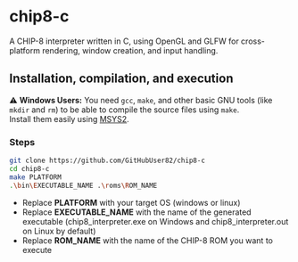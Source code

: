# chip8-c

A CHIP-8 interpreter written in C, using OpenGL and GLFW for cross-platform rendering, window creation, and input handling.

## Installation, compilation, and execution

⚠️ **Windows Users:** You need `gcc`, `make`, and other basic GNU tools (like `mkdir` and `rm`) to be able to compile the source files using `make`.  
Install them easily using [MSYS2](https://www.msys2.org/).

### Steps

```bash
git clone https://github.com/GitHubUser82/chip8-c
cd chip8-c
make PLATFORM
.\bin\EXECUTABLE_NAME .\roms\ROM_NAME
```
- Replace **PLATFORM** with your target OS (windows or linux)
- Replace **EXECUTABLE_NAME** with the name of the generated executable (chip8_interpreter.exe on Windows and chip8_interpreter.out on Linux by default)
- Replace **ROM_NAME** with the name of the CHIP-8 ROM you want to execute